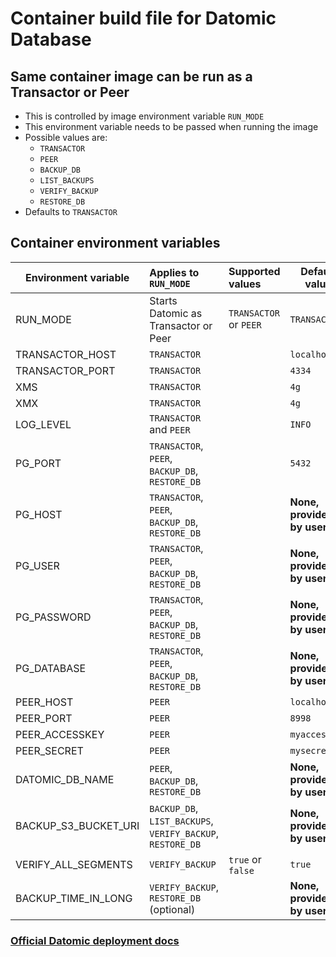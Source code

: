 # Container build file for Datomic Database

## Same container image can be run as a Transactor or Peer
- This is controlled by image environment variable `RUN_MODE`
- This environment variable needs to be passed when running the image
- Possible values are:
  - `TRANSACTOR`
  - `PEER`
  - `BACKUP_DB`
  - `LIST_BACKUPS`
  - `VERIFY_BACKUP` 
  - `RESTORE_DB` 
- Defaults to `TRANSACTOR`


## Container environment variables

| Environment variable | Applies to `RUN_MODE`                                      | Supported values       | Default value              |
|----------------------|:-----------------------------------------------------------|:-----------------------|----------------------------|
| RUN_MODE             | Starts Datomic as Transactor or Peer                       | `TRANSACTOR` or `PEER` | `TRANSACTOR`               |
| TRANSACTOR_HOST      | `TRANSACTOR`                                               |                        | `localhost`                |
| TRANSACTOR_PORT      | `TRANSACTOR`                                               |                        | `4334`                     |
| XMS                  | `TRANSACTOR`                                               |                        | `4g`                       |
| XMX                  | `TRANSACTOR`                                               |                        | `4g`                       |
| LOG_LEVEL            | `TRANSACTOR` and `PEER`                                    |                        | `INFO`                     |
| PG_PORT              | `TRANSACTOR`, `PEER`, `BACKUP_DB`, `RESTORE_DB`            |                        | `5432`                     |
| PG_HOST              | `TRANSACTOR`, `PEER`, `BACKUP_DB`, `RESTORE_DB`            |                        | **None, provided by user** |
| PG_USER              | `TRANSACTOR`, `PEER`, `BACKUP_DB`, `RESTORE_DB`            |                        | **None, provided by user** |
| PG_PASSWORD          | `TRANSACTOR`, `PEER`, `BACKUP_DB`, `RESTORE_DB`            |                        | **None, provided by user** |
| PG_DATABASE          | `TRANSACTOR`, `PEER`, `BACKUP_DB`, `RESTORE_DB`            |                        | **None, provided by user** |
| PEER_HOST            | `PEER`                                                     |                        | `localhost`                |
| PEER_PORT            | `PEER`                                                     |                        | `8998`                     |
| PEER_ACCESSKEY       | `PEER`                                                     |                        | `myaccesskey`              |
| PEER_SECRET          | `PEER`                                                     |                        | `mysecret`                 |
| DATOMIC_DB_NAME      | `PEER`, `BACKUP_DB`, `RESTORE_DB`                          |                        | **None, provided by user** |
| BACKUP_S3_BUCKET_URI | `BACKUP_DB`, `LIST_BACKUPS`, `VERIFY_BACKUP`, `RESTORE_DB` |                        | **None, provided by user** |
| VERIFY_ALL_SEGMENTS  | `VERIFY_BACKUP`                                            | `true` or `false`      | `true`                     |
| BACKUP_TIME_IN_LONG  | `VERIFY_BACKUP`, `RESTORE_DB` (optional)                   |                        | **None, provided by user** |


### [Official Datomic deployment docs](https://docs.datomic.com/pro/operation/deployment.html)
